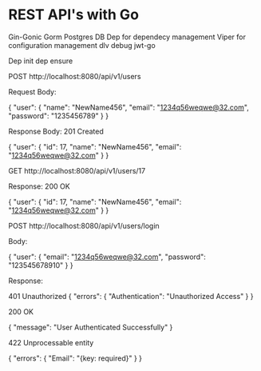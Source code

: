 # REST API's with Go

Gin-Gonic
Gorm
Postgres DB
Dep for dependecy management
Viper for configuration management
dlv debug
jwt-go

Dep init
dep ensure

POST http://localhost:8080/api/v1/users

Request Body:

{
"user": {
	"name": "NewName456",
	"email": "1234q56weqwe@32.com",
	"password": "1235456789" 
}
}

Response Body: 201 Created

{
    "user": {
        "id": 17,
        "name": "NewName456",
        "email": "1234q56weqwe@32.com"
    }
}

GET http://localhost:8080/api/v1/users/17

Response: 200 OK

{
    "user": {
        "id": 17,
        "name": "NewName456",
        "email": "1234q56weqwe@32.com"
    }
}


POST http://localhost:8080/api/v1/users/login

Body: 

{
"user": {
	"email": "1234q56weqwe@32.com",
	"password": "123545678910" 
}
}

Response:

401 Unauthorized 
{
    "errors": {
        "Authentication": "Unauthorized Access"
    }
}

200 OK

{
    "message": "User Authenticated Successfully"
}

422 Unprocessable entity

{
    "errors": {
        "Email": "{key: required}"
    }
}